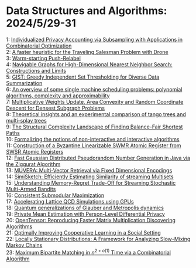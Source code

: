 # Data Structures and Algorithms: 2024/5/29-31  
1: [Individualized Privacy Accounting via Subsampling with Applications in  Combinatorial Optimization](https://doi.org/10.48550/arXiv.2405.18534)  
2: [A faster heuristic for the Traveling Salesman Problem with Drone](https://doi.org/10.48550/arXiv.2405.18566)  
3: [Warm-starting Push-Relabel](https://doi.org/10.48550/arXiv.2405.18568)  
4: [Navigable Graphs for High-Dimensional Nearest Neighbor Search:  Constructions and Limits](https://doi.org/10.48550/arXiv.2405.18680)  
5: [GIST: Greedy Independent Set Thresholding for Diverse Data Summarization](https://doi.org/10.48550/arXiv.2405.18754)  
6: [An overview of some single machine scheduling problems: polynomial  algorithms, complexity and approximability](https://doi.org/10.48550/arXiv.2405.18789)  
7: [Multiplicative Weights Update, Area Convexity and Random Coordinate  Descent for Densest Subgraph Problems](https://doi.org/10.48550/arXiv.2405.18809)  
8: [Theoretical insights and an experimental comparison of tango trees and  multi-splay trees](https://doi.org/10.48550/arXiv.2405.18825)  
9: [The Structural Complexity Landscape of Finding Balance-Fair Shortest  Paths](https://doi.org/10.48550/arXiv.2405.18866)  
10: [Formalizing the notions of non-interactive and interactive algorithms](https://doi.org/10.48550/arXiv.2405.19037)  
11: [Construction of a Byzantine Linearizable SWMR Atomic Register from SWSR  Atomic Registers](https://doi.org/10.48550/arXiv.2405.19457)  
12: [Fast Gaussian Distributed Pseudorandom Number Generation in Java via the  Ziggurat Algorithm](https://doi.org/10.48550/arXiv.2405.19493)  
13: [MUVERA: Multi-Vector Retrieval via Fixed Dimensional Encodings](https://doi.org/10.48550/arXiv.2405.19504)  
14: [SimiSketch: Efficiently Estimating Similarity of streaming Multisets](https://doi.org/10.48550/arXiv.2405.19711)  
15: [Understanding Memory-Regret Trade-Off for Streaming Stochastic  Multi-Armed Bandits](https://doi.org/10.48550/arXiv.2405.19752)  
16: [Consistent Submodular Maximization](https://doi.org/10.48550/arXiv.2405.19977)  
17: [Accelerating Lattice QCD Simulations using GPUs](https://doi.org/10.48550/arXiv.2407.00041)  
18: [Quantum generalizations of Glauber and Metropolis dynamics](https://doi.org/10.48550/arXiv.2405.20322)  
19: [Private Mean Estimation with Person-Level Differential Privacy](https://doi.org/10.48550/arXiv.2405.20405)  
20: [OpenTensor: Reproducing Faster Matrix Multiplication Discovering  Algorithms](https://doi.org/10.48550/arXiv.2405.20748)  
21: [Optimally Improving Cooperative Learning in a Social Setting](https://doi.org/10.48550/arXiv.2405.20808)  
22: [Locally Stationary Distributions: A Framework for Analyzing Slow-Mixing Markov Chains](https://doi.org/10.48550/arXiv.2405.20849)  
23: [Maximum Bipartite Matching in $n^{2+o(1)}$ Time via a Combinatorial  Algorithm](https://doi.org/10.48550/arXiv.2405.20861)  